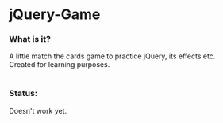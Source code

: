 # jQuery-Game <br>
### What is it? <br>
A little match the cards game to practice jQuery, its effects etc.<br>
Created for learning purposes.<br>
<br>
### Status:<br>
Doesn't work yet. 
